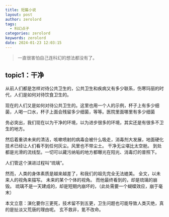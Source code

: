```yaml
---
title: 短篇小说
layout: post
author: zerolord
tags:
  - 科幻点子
categories: zerolord
keywords: zerolord
date: 2024-01-23 12:03:15
---
```


> 一直很害怕自己连科幻的想法都没有了。

## topic1：干净
从前人们都是怎样对待公共卫生的，公共卫生和疾病又有多少联系，伤寒玛丽的时代，人们是如何对待饮食卫生的。

现在的人们又是如何对待公共卫生的。这里也用一个人的示例，杯子上有多少细菌，人喝一口水，杯子上面会残留多少细菌，等等。医院里面哪里有多少细菌

务必突出，我们现在以为干净的环境，以为进步很多的环境，其实还是有很多不卫生的地方。

然后着重讲未来的清洁，咳嗽喷射的病毒会被什么吸走，消毒剂大发展，地面硬化技术已经让人们看不到任何灰尘。风里也不带尘土。
干净无尘堪比太空舱。
到处都是光滑的流线型。一切可以藏污纳垢的地方都曝光在阳光、消毒灯的普照下。

人们管这个演进过程叫“琉璃”。

然而，人类的身体素质是越来越差了，和我们的祖先完全无法媲美。
全文，以未来人的视角来描写。
未来的某个个体的视角。
而他最终看到的，却是琉璃的崩毁。
琉璃不是一天建成的，却是短期内崩坏的，（此处需要一个蝴蝶效应，崩于毫末）

本文立意：演化要你三更死，技术留不到五更，卫生问题也可能导致人类灭绝，真的是扯淡又荒唐的理由呢。
玄不救非，氪不改命。
